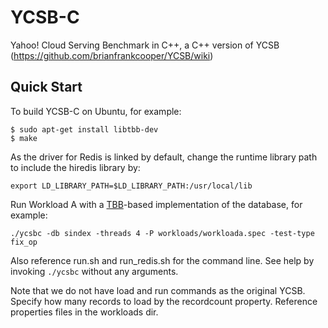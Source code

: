 # YCSB-C

Yahoo! Cloud Serving Benchmark in C++, a C++ version of YCSB (https://github.com/brianfrankcooper/YCSB/wiki)

## Quick Start

To build YCSB-C on Ubuntu, for example:

```
$ sudo apt-get install libtbb-dev
$ make
```

As the driver for Redis is linked by default, change the runtime library path
to include the hiredis library by:
```
export LD_LIBRARY_PATH=$LD_LIBRARY_PATH:/usr/local/lib
```

Run Workload A with a [TBB](https://www.threadingbuildingblocks.org)-based
implementation of the database, for example:
```
./ycsbc -db sindex -threads 4 -P workloads/workloada.spec -test-type fix_op
```
Also reference run.sh and run\_redis.sh for the command line. See help by
invoking `./ycsbc` without any arguments.

Note that we do not have load and run commands as the original YCSB. Specify
how many records to load by the recordcount property. Reference properties
files in the workloads dir.

